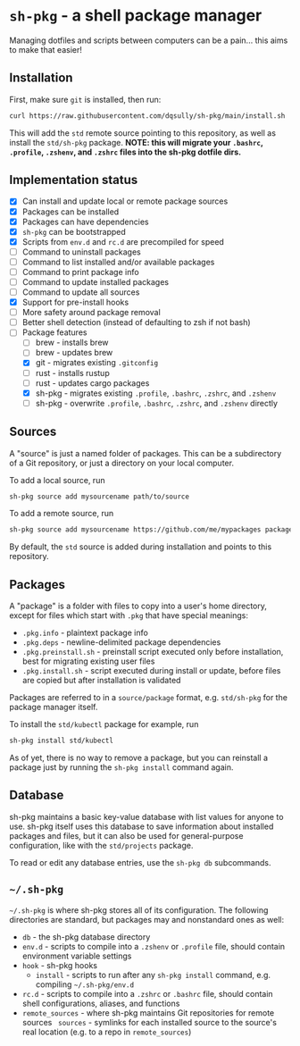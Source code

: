 # `sh-pkg` - a shell package manager

Managing dotfiles and scripts between computers can be a pain... this aims to make that easier!

## Installation

First, make sure `git` is installed, then run:

```bash
curl https://raw.githubusercontent.com/dqsully/sh-pkg/main/install.sh | bash -
```

This will add the `std` remote source pointing to this repository, as well as install the `std/sh-pkg` package. **NOTE: this will migrate your `.bashrc`, `.profile`, `.zshenv`, and `.zshrc` files into the sh-pkg dotfile dirs.**

## Implementation status

- [x] Can install and update local or remote package sources
- [x] Packages can be installed
- [x] Packages can have dependencies
- [x] `sh-pkg` can be bootstrapped
- [x] Scripts from `env.d` and `rc.d` are precompiled for speed
- [ ] Command to uninstall packages
- [ ] Command to list installed and/or available packages
- [ ] Command to print package info
- [ ] Command to update installed packages
- [ ] Command to update all sources
- [x] Support for pre-install hooks
- [ ] More safety around package removal
- [ ] Better shell detection (instead of defaulting to zsh if not bash)
- [ ] Package features
    - [ ] brew - installs brew
    - [ ] brew - updates brew
    - [x] git - migrates existing `.gitconfig`
    - [ ] rust - installs rustup
    - [ ] rust - updates cargo packages
    - [x] sh-pkg - migrates existing `.profile`, `.bashrc`, `.zshrc`, and `.zshenv`
    - [ ] sh-pkg - overwrite `.profile`, `.bashrc`, `.zshrc`, and `.zshenv` directly
    
## Sources

A "source" is just a named folder of packages. This can be a subdirectory of a Git repository, or just a directory on your local computer.

To add a local source, run
```bash
sh-pkg source add mysourcename path/to/source
```

To add a remote source, run
```bash
sh-pkg source add mysourcename https://github.com/me/mypackages packages/subdir
```

By default, the `std` source is added during installation and points to this repository.

## Packages

A "package" is a folder with files to copy into a user's home directory, except for files which start with `.pkg` that have special meanings:
- `.pkg.info` - plaintext package info
- `.pkg.deps` - newline-delimited package dependencies
- `.pkg.preinstall.sh` - preinstall script executed only before installation, best for migrating existing user files
- `.pkg.install.sh` - script executed during install or update, before files are copied but after installation is validated

Packages are referred to in a `source/package` format, e.g. `std/sh-pkg` for the package manager itself.

To install the `std/kubectl` package for example, run
```bash
sh-pkg install std/kubectl
```

As of yet, there is no way to remove a package, but you can reinstall a package just by running the `sh-pkg install` command again.

## Database

sh-pkg maintains a basic key-value database with list values for anyone to use. sh-pkg itself uses this database to save information about installed packages and files, but it can also be used for general-purpose configuration, like with the `std/projects` package.

To read or edit any database entries, use the `sh-pkg db` subcommands.

## `~/.sh-pkg`

`~/.sh-pkg` is where sh-pkg stores all of its configuration. The following directories are standard, but packages may and nonstandard ones as well:
- `db` - the sh-pkg database directory
- `env.d` - scripts to compile into a `.zshenv` or `.profile` file, should contain environment variable settings
- `hook` - sh-pkg hooks
    - `install` - scripts to run after any `sh-pkg install` command, e.g. compiling `~/.sh-pkg/env.d`
- `rc.d` - scripts to compile into a `.zshrc` or `.bashrc` file, should contain shell configurations, aliases, and functions
- `remote_sources` - where sh-pkg maintains Git repositories for remote sources
` sources` - symlinks for each installed source to the source's real location (e.g. to a repo in `remote_sources`)
